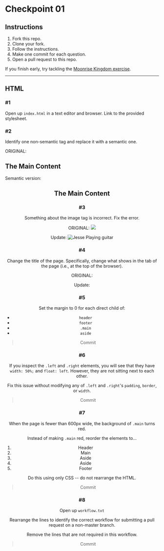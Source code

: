# Checkpoint 01

## Instructions

1. Fork this repo.
2. Clone your fork.
3. Follow the instructions.
4. Make one commit for each question.
5. Open a pull request to this repo.

If you finish early, try tackling the [Moonrise Kingdom exercise](https://github.com/ga-wdi-exercises/moonrise_kingdom/blob/master/sam_registration.jpg).

--------------

## HTML

### #1

Open up `index.html` in a text editor and browser. Link to the provided stylesheet.

<link rel='stylesheet' href='styles.css' type="text/css">

### #2

Identify one non-semantic tag and replace it with a semantic one.

ORIGINAL:
<div class='main'>
  <h2>The Main Content</h2>

Semantic version:
<header class='main'>
  <h2>The Main Content</h2>


### #3

Something about the image tag is incorrect. Fix the error.

ORIGINAL:
<img src='https://jesse.sh/img/me.jpg'>

Update:
<img src="https://jesse.sh/img/me.jpg" alt="Jesse Playing guitar">

### #4

Change the title of the page. Specifically, change what shows in the tab of the page (i.e., at the top of the browser).

ORIGINAL:
<head>
  <link rel='stylesheet' href='styles.css' type="text/css">
</head>

Update:
<head>
  <link rel='stylesheet' href='styles.css' type="text/css">
  <title>Jesse's Page</title>
</head>

### #5

Set the margin to 0 for each direct child of:

- `header`
- `footer`
- `.main`
- `aside`

> Commit

### #6

If you inspect the `.left` and `.right` elements, you will see that they have `width: 50%;` and `float: left`. However, they are not sitting next to each other.

Fix this issue without modifying any of `.left` and `.right`'s `padding`, `border`, or `width`.

> Commit

### #7

When the page is fewer than 600px wide, the background of `.main` turns red.

Instead of making `.main` red, reorder the elements to...

1. Header
2. Main
3. Aside
4. Aside
5. Footer

Do this using only CSS -- do not rearrange the HTML.

> Commit


### #8

Open up `workflow.txt`

Rearrange the lines to identify the correct workflow for submitting a pull request on a non-master branch.

Remove the lines that are not required in this workflow.

> Commit
